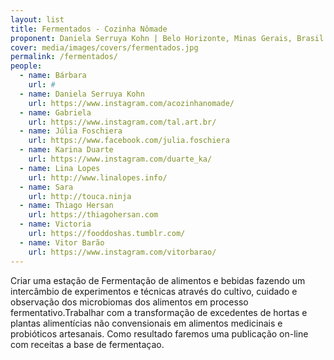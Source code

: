 ```yaml
---
layout: list
title: Fermentados - Cozinha Nômade
proponent: Daniela Serruya Kohn | Belo Horizonte, Minas Gerais, Brasil
cover: media/images/covers/fermentados.jpg
permalink: /fermentados/
people:
  - name: Bárbara
    url: #
  - name: Daniela Serruya Kohn
    url: https://www.instagram.com/acozinhanomade/
  - name: Gabriela
    url: https://www.instagram.com/tal.art.br/
  - name: Júlia Foschiera
    url: https://www.facebook.com/julia.foschiera
  - name: Karina Duarte
    url: https://www.instagram.com/duarte_ka/
  - name: Lina Lopes
    url: http://www.linalopes.info/
  - name: Sara
    url: http://touca.ninja
  - name: Thiago Hersan
    url: https://thiagohersan.com
  - name: Victoria
    url: https://fooddoshas.tumblr.com/
  - name: Vitor Barão
    url: https://www.instagram.com/vitorbarao/
---
```

Criar uma estação de Fermentação de alimentos e bebidas fazendo um intercâmbio de experimentos e técnicas através do cultivo, cuidado e observação dos microbiomas dos alimentos em processo fermentativo.Trabalhar com a transformação de excedentes de hortas e plantas alimentícias não convensionais em alimentos medicinais e probióticos artesanais. Como resultado faremos uma publicação on-line com receitas a base de fermentaçao.
